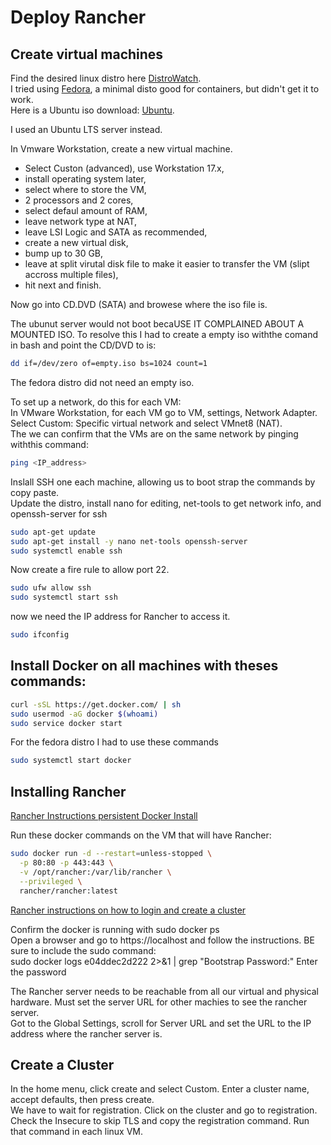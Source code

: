 # Deploy Rancher

## Create virtual machines  
Find the desired linux distro here [DistroWatch](https://distrowatch.com/).  
I tried using [Fedora](https://fedoraproject.org/coreos/), a minimal disto good for containers, but didn't get it to work.  
Here is a Ubuntu iso download: [Ubuntu](https://releases.ubuntu.com/jammy/).  

I used an Ubuntu LTS server instead. 

In Vmware Workstation, create a new virtual machine.  
- Select Custon (advanced), use Workstation 17.x,  
- install operating system later,  
- select where to store the VM,  
- 2 processors and 2 cores,  
- select defaul amount of RAM,  
- leave network type at NAT,  
- leave LSI Logic and SATA as recommended,  
- create a new virtual disk,  
- bump up to 30 GB,  
- leave at split virutal disk file to make it easier to transfer the VM (slipt accross multiple files),  
- hit next and finish.   

Now go into CD.DVD (SATA) and browese where the iso file is. 

The ubunut server would not boot becaUSE IT COMPLAINED ABOUT A MOUNTED ISO. To resolve this I had to create a empty iso withthe comand in bash and point the CD/DVD to is:  
``` bash  
dd if=/dev/zero of=empty.iso bs=1024 count=1
```
The fedora distro did not need an empty iso.  

To set up a network, do this for each VM:  
In VMware Workstation, for each VM go to VM, settings, Network Adapter. Select Custom: Specific virtual network and select VMnet8 (NAT).  
The we can confirm that the VMs are on the same network by pinging withthis command:  
``` bash
ping <IP_address>
```
Inslall SSH one each machine, allowing us to boot strap the commands by copy paste.  
Update the distro, install nano for editing, net-tools to get network info, and openssh-server for ssh  
```bash
sudo apt-get update
sudo apt-get install -y nano net-tools openssh-server
sudo systemctl enable ssh
```
Now create a fire rule to allow port 22.  
```bash
sudo ufw allow ssh
sudo systemctl start ssh
```
now we need the IP address for Rancher to access it. 
```bash
sudo ifconfig
````



## Install Docker on all machines with theses commands:  
```bash
curl -sSL https://get.docker.com/ | sh
sudo usermod -aG docker $(whoami)
sudo service docker start
```
For the fedora distro I had to use these commands
```bash
sudo systemctl start docker
```

## Installing Rancher

[Rancher Instructions persistent Docker Install](https://ranchermanager.docs.rancher.com/v2.5/reference-guides/single-node-rancher-in-docker/advanced-options#persistent-data)  

Run these docker commands on the VM that will have Rancher:
```bash
sudo docker run -d --restart=unless-stopped \
  -p 80:80 -p 443:443 \
  -v /opt/rancher:/var/lib/rancher \
  --privileged \
  rancher/rancher:latest
```
[Rancher instructions on how to login and create a cluster](https://ranchermanager.docs.rancher.com/v2.5/getting-started/quick-start-guides/deploy-rancher-manager/helm-cli)  

Confirm the docker is running with sudo docker ps  
Open a browser and go to https://localhost and follow the instructions. BE sure to include the sudo command:  
sudo docker logs e04ddec2d222 2>&1 | grep "Bootstrap Password:" 
Enter the password

The Rancher server needs to be reachable from all our virtual and physical hardware. Must set the server URL for other machies to see the rancher server.  
Got to the Global Settings, scroll for Server URL and set the URL to the IP address where the rancher server is.   
## Create a Cluster  
In the home menu, click create and select Custom. Enter a cluster name, accept defaults, then press create.  
We have to wait for registration. Click on the cluster and go to registration. Check the Insecure to skip TLS and copy the registration command.  Run that command in each linux VM. 











